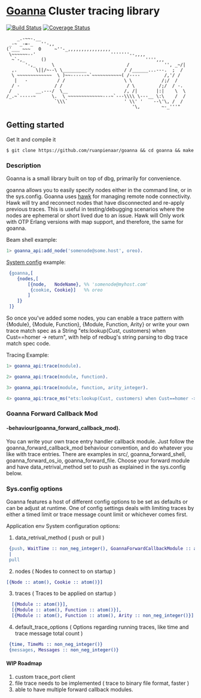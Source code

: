 
# [Goanna](https://en.wikipedia.org/wiki/Goanna) Cluster tracing library
[![Build Status](https://travis-ci.org/ruanpienaar/goanna.svg?branch=master)](https://travis-ci.org/ruanpienaar/goanna)
[![Coverage Status](https://coveralls.io/repos/github/ruanpienaar/goanna/badge.svg?branch=master)](https://coveralls.io/github/ruanpienaar/goanna?branch=master)

```
    _.-~~-.__
 _-~ _-=-_   ''-,,
('___ ~~~   0     ~''-_,,,,,,,,,,,,,,,,
 \~~~~~~--'                            '''''''--,,,,
  ~`-,_      ()                                     '''',,,
       '-,_      \                           /             '', _~/|
  ,.       \||/~--\ \_________              / /______...---.  ;  /
  \ ~~~~~~~~~~~~~  \ )~~------~`~~~~~~~~~~~( /----         /,'/ /
   |   -           / /                      \ \           /;/  /
  / -             / /                        / \         /;/  / -.
 /         __.---/  \__                     /, /|       |:|    \  \
/_.~`-----~      \.  \ ~~~~~~~~~~~~~---~`---\\\\ \---__ \:\    /  /
                  `\\\`                     ' \\' '    --\'\, /  /
                                               '\,        ~-_'''"
```
## Getting started
Get It and compile it
```
$ git clone https://github.com/ruanpienaar/goanna && cd goanna && make
```

### Description
Goanna is a small library built on top of dbg, primarily for convenience.

goanna allows you to easily specify nodes either in the command line, or in the sys.config.
Goanna uses [hawk](https://github.com/ruanpienaar/hawk) for managing remote node connectivity.
Hawk will try and reconnect nodes that have disconnected and re-apply previous traces.
This is useful in testing/debugging scenarios where the nodes are ephemeral or short lived due to an issue.
Hawk will Only work with OTP Erlang versions with map support, and
therefore, the same for goanna.

Beam shell example:
```Erlang
1> goanna_api:add_node('somenode@some.host', oreo).
```
[System config](https://github.com/ruanpienaar/goanna/sys.config) example:
```erlang
 {goanna,[
    {nodes,[
        [{node,   NodeName}, %% 'somenode@myhost.com'
         {cookie, Cookie}]   %% oreo
        ]
    ]}
 ]}
```

So once you've added some nodes, you can enable a trace pattern with {Module}, {Module, Function}, {Module, Function, Arity} or write your own trace match spec as a String "ets:lookup(Cust, customers) when Cust==homer -> return", with help of redbug's string parsing to dbg trace match spec code.

Tracing Example:
```Erlang
1> goanna_api:trace(module).

2> goanna_api:trace(module, function).

3> goanna_api:trace(module, function, arity_integer).

4> goanna_api:trace_ms("ets:lookup(Cust, customers) when Cust==homer -> return").

```

### Goanna Forward Callback Mod
#### -behaviour(goanna_forward_callback_mod).

You can write your own trace entry handler callback module. Just follow the goanna_forward_callback_mod
behaviour convention, and do whatever you like with trace entries.
There are examples in src/, goanna_forward_shell,
goanna_forward_os_io, goanna_forward_file. Choose your forward module and have data_retrival_method set to push as explained in the sys.config below.

### Sys.config options
Goanna features a host of different config options to be set as defaults or can be adjust at runtime.
One of config settings deals with limiting traces by either a timed limit or trace message count limit or whichever comes first.

Application env System configuration options:

1. data_retrival_method ( push or pull )
```Erlang
 {push, WaitTime :: non_neg_integer(), GoannaForwardCallbackModule :: atom(), BatchAmount :: atom()}
 |
 pull
 ```
2. nodes ( Nodes to connect to on startup )
```Erlang
[{Node :: atom(), Cookie :: atom()}]
```
3. traces ( Traces to be applied on startup )
```Erlang
  [{Module :: atom()}],
  [{Module :: atom(), Function :: atom()}],
  [{Module :: atom(), Function :: atom(), Arity :: non_neg_integer()}]
```
4. default_trace_options ( Options regarding running traces, like time and trace message total count )
```Erlang
 {time, TimeMs :: non_neg_integer()}
 {messages, Messages :: non_neg_integer()}
 ```

#### WIP Roadmap
1. custom trace_port client
2. file trace needs to be implemented ( trace to binary file format, faster )
3. able to have multiple forward callback modules.
